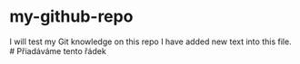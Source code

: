 # my-github-repo
I will test my Git knowledge on this repo
I have added new text into this file. # Přiadáváme tento řádek
